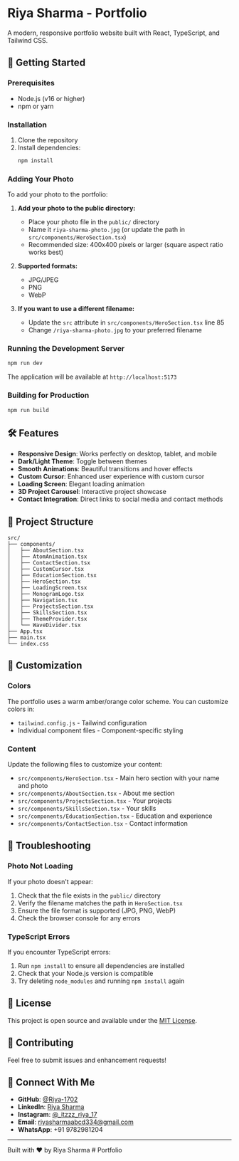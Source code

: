 # Riya Sharma - Portfolio

A modern, responsive portfolio website built with React, TypeScript, and Tailwind CSS.

## 🚀 Getting Started

### Prerequisites
- Node.js (v16 or higher)
- npm or yarn

### Installation
1. Clone the repository
2. Install dependencies:
   ```bash
   npm install
   ```

### Adding Your Photo
To add your photo to the portfolio:

1. **Add your photo to the public directory:**
   - Place your photo file in the `public/` directory
   - Name it `riya-sharma-photo.jpg` (or update the path in `src/components/HeroSection.tsx`)
   - Recommended size: 400x400 pixels or larger (square aspect ratio works best)

2. **Supported formats:**
   - JPG/JPEG
   - PNG
   - WebP

3. **If you want to use a different filename:**
   - Update the `src` attribute in `src/components/HeroSection.tsx` line 85
   - Change `/riya-sharma-photo.jpg` to your preferred filename

### Running the Development Server
```bash
npm run dev
```

The application will be available at `http://localhost:5173`

### Building for Production
```bash
npm run build
```

## 🛠️ Features

- **Responsive Design**: Works perfectly on desktop, tablet, and mobile
- **Dark/Light Theme**: Toggle between themes
- **Smooth Animations**: Beautiful transitions and hover effects
- **Custom Cursor**: Enhanced user experience with custom cursor
- **Loading Screen**: Elegant loading animation
- **3D Project Carousel**: Interactive project showcase
- **Contact Integration**: Direct links to social media and contact methods

## 📁 Project Structure

```
src/
├── components/
│   ├── AboutSection.tsx
│   ├── AtomAnimation.tsx
│   ├── ContactSection.tsx
│   ├── CustomCursor.tsx
│   ├── EducationSection.tsx
│   ├── HeroSection.tsx
│   ├── LoadingScreen.tsx
│   ├── MonogramLogo.tsx
│   ├── Navigation.tsx
│   ├── ProjectsSection.tsx
│   ├── SkillsSection.tsx
│   ├── ThemeProvider.tsx
│   └── WaveDivider.tsx
├── App.tsx
├── main.tsx
└── index.css
```

## 🎨 Customization

### Colors
The portfolio uses a warm amber/orange color scheme. You can customize colors in:
- `tailwind.config.js` - Tailwind configuration
- Individual component files - Component-specific styling

### Content
Update the following files to customize your content:
- `src/components/HeroSection.tsx` - Main hero section with your name and photo
- `src/components/AboutSection.tsx` - About me section
- `src/components/ProjectsSection.tsx` - Your projects
- `src/components/SkillsSection.tsx` - Your skills
- `src/components/EducationSection.tsx` - Education and experience
- `src/components/ContactSection.tsx` - Contact information

## 🐛 Troubleshooting

### Photo Not Loading
If your photo doesn't appear:
1. Check that the file exists in the `public/` directory
2. Verify the filename matches the path in `HeroSection.tsx`
3. Ensure the file format is supported (JPG, PNG, WebP)
4. Check the browser console for any errors

### TypeScript Errors
If you encounter TypeScript errors:
1. Run `npm install` to ensure all dependencies are installed
2. Check that your Node.js version is compatible
3. Try deleting `node_modules` and running `npm install` again

## 📝 License

This project is open source and available under the [MIT License](LICENSE).

## 🤝 Contributing

Feel free to submit issues and enhancement requests!

## 🔗 Connect With Me

- **GitHub**: [@Riya-1702](https://github.com/Riya-1702)
- **LinkedIn**: [Riya Sharma](https://www.linkedin.com/in/riya-sharma-638a6b217)
- **Instagram**: [@_itzzz_riya_17](https://instagram.com/_itzzz_riya_17)
- **Email**: riyasharmaabcd334@gmail.com
- **WhatsApp**: +91 9782981204

---

Built with ❤️ by Riya Sharma # Portfolio
